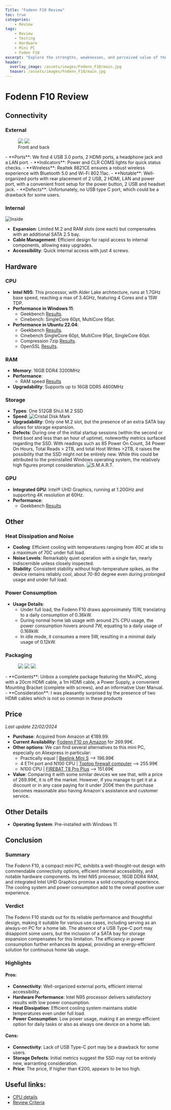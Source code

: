 ```yaml
---
Title: "Fodenn F10 Review"
toc: true
categories:
    - Review
tags:
    - Review
    - Testing
    - Hardware
    - Mini PC
    - Foden F10
excerpt: "Explore the strengths, weaknesses, and perceived value of the Fodenn F10 in our in-depth review, providing a comprehensive overview of its features, performance, and potential drawbacks."
header:
  overlay_image: /assets/images/Fodenn_F10/main.jpg
  teaser: /assets/images/Fodenn_F10/main.jpg
---
```


# Fodenn F10 Review

## Connectivity
### External
<figure class="half">
    <a href="/assets/images/Fodenn_F10/front.jpg"><img src="/assets/images/Fodenn_F10/front.jpg"></a>
    <a href="/assets/images/Fodenn_F10/back.jpg"><img src="/assets/images/Fodenn_F10/back.jpg"></a>
    <figcaption>Front and back</figcaption>
</figure>
- **Ports**: We find 4 USB 3.0 ports, 2 HDMI ports, a headphone jack and a LAN port.
- **Indicators**: Power and CLR COMS lights for quick status checks.
- **Wireless**: Realtek 8821CE ensures a robust wireless experience with Bluetooth 5.0 and Wi-Fi 802.11ac.
- **Notable**: Well-organized ports with rear placement of 2 USB, 2 HDMI, LAN and power port, with a convenient front setup for the power button, 2 USB and headset jack.
- **Defects**: Unfortunately, no USB type C port, which could be a drawback for some users.

### Internal
![Inside](/assets/images/Fodenn_F10/inside.jpg)
- **Expansion**:  Limited M.2 and RAM slots (one each) but compensates with an additional SATA 2.5 bay.
- **Cable Management**: Efficient design for rapid access to internal components, allowing easy upgrades.
- **Accessibility**: Quick internal access with just 4 screws.

## Hardware
### CPU
- **Intel N95**: This processor, with Alder Lake architecture, runs at 1.7GHz base speed, reaching a max of 3.4GHz, featuring 4 Cores and a 15W TDP.
- **Performance in Windows 11**: 
  - Geekbench [Results](https://browser.geekbench.com/v6/cpu/4762636).
  - Cinebench: SingleCore 60pt, MultiCore 95pt.
- **Performance in Ubuntu 22.04**: 
  - Geekbench [Results](https://browser.geekbench.com/v6/cpu/4770770).
  - Cinebench SingleCore 60pt, MultiCore 95pt, SingleCore 60pt.
  - Compression 7zip [Results](https://openbenchmarking.org/result/2402053-NE-COMPRES7Z71).
  - OpenSSL [Results](https://openbenchmarking.org/result/2402051-NE-OPENSSL9622).

### RAM
- **Memory**: 16GB DDR4 3200MHz
- **Performance**:
  - RAM speed [Results](https://openbenchmarking.org/result/2402054-NE-RAMSPEED498)
- **Upgradability**: Supports up to 16GB DDR5 4800MHz

### Storage
- **Types**: One 512GB ShiJi M.2 SSD
- **Speed**: ![Cristal Disk Mark](/assets/images/Fodenn_F10/CDisk2.png)
- **Upgradability**: Only one M.2 slot, but the presence of an extra SATA bay allows for storage expansion.
- **Defects**: During one of the initial startup sessions (within the second or third boot and less than an hour of uptime), noteworthy metrics surfaced regarding the SSD. With readings such as 85 Power On Count, 34 Power On Hours, Total Reads > 2TB, and total Host Writes >2TB, it raises the possibility that the SSD might not be entirely new. While this could be attributed to the preinstalled Windows operating system, the relatively high figures prompt consideration.
![S.M.A.R.T.](/assets/images/Fodenn_F10/S.M.A.R.T.png)

### GPU
- **Integrated GPU**: Intel® UHD Graphics, running at 1.20GHz and supporting 4K resolution at 60Hz.
- **Performance**:
  - Geekbench [Results](https://browser.geekbench.com/v6/compute/1715331)

## Other
### Heat Dissipation and Noise
- **Cooling**: Efficient cooling with temperatures ranging from 40C at idle to a maximum of 70C under full load.
- **Noise Levels**: Remarkably quiet operation with a single fan, nearly indiscernible unless closely inspected.
- **Stability**: Consistent stability without high-temperature spikes, as the device remains reliably cool, about 70-80 degree even during prolonged usage and under full load.

### Power Consumption
- **Usage Details**:
  - Under full load, the Fodenn F10 draws approximately 15W, translating to a daily consumption of 0.36kW.
  - During normal home lab usage with around 2% CPU usage, the power consumption hovers around 7W, equating to a daily usage of 0.168kW.
  - In idle mode, it consumes a mere 5W, resulting in a minimal daily usage of 0.12kW.

### Packaging
<figure class="third">
    <a href="/assets/images/Fodenn_F10/box.jpg"><img src="/assets/images/Fodenn_F10/box.jpg"></a>
    <a href="/assets/images/Fodenn_F10/box_open.jpg"><img src="/assets/images/Fodenn_F10/box_open.jpg"></a>
    <a href="/assets/images/Fodenn_F10/content.jpg"><img src="/assets/images/Fodenn_F10/content.jpg"></a>
</figure>
- **Contents**: Unbox a complete package featuring the MiniPC, along with a 20cm HDMI cable, a 1m HDMI cable, a Power Supply, a convenient Mounting Bracket (complete with screws), and an informative User Manual.
- **Consideration**: I was pleasantly surprised by the presence of two HDMI cables which is not so common in these products

## Price
_Last update 22/02/2024_
- **Purchase**: Acquired from Amazon at €189.99.
- **Current Availability**: [Fodenn F10 on Amazon](https://www.amazon.it/dp/B0CJNBVZC2?&_encoding=UTF8&tag=magform-21&linkCode=ur2&linkId=784afe9457c30904d3b7bf4998c9c7c1&camp=3414&creative=21718) for 269.99€.
- **Other options**: We can find several alternatives to this mini PC, especially on Aliexpress in particular:
  - Practically equal | [Beelink Mini S](https://a.aliexpress.com/_EJUSurB) --> 196.99€
  - 4 ETH port and N100 CPU | [Toptop  firewall computer](https://a.aliexpress.com/_Eukcpeh) --> 255.99€
  - N100 CPU |  [FIREBAT T8 Pro Plus](https://a.aliexpress.com/_EHjwuTn) --> 151.69€
- **Value**: Comparing it with some similar devices we see that, with a price of 269.99€, it is off the market. However, if you manage to get it at a discount or in any case paying for it under 200€ then the purchase becomes reasonable also having Amazon's assistance and customer service.

## Other Details
- **Operating System**: Pre-installed with Windows 11

## Conclusion

### Summary
The Fodenn F10, a compact mini PC, exhibits a well-thought-out design with commendable connectivity options, efficient internal accessibility, and notable hardware components. Its Intel N95 processor, 16GB DDR4 RAM, and integrated Intel UHD Graphics promise a solid computing experience. The cooling system and power consumption add to the overall positive user experience.

### Verdict
The Fodenn F10 stands out for its reliable performance and thoughtful design, making it suitable for various use cases, including serving as an always-on PC for a home lab. The absence of a USB Type-C port may disappoint some users, but the inclusion of a SATA bay for storage expansion compensates for this limitation. The efficiency in power consumption further enhances its appeal, providing an energy-efficient solution for continuous home lab usage.

### Highlights
#### Pros:
- **Connectivity**: Well-organized external ports, efficient internal accessibility.
- **Hardware Performance**: Intel N95 processor delivers satisfactory results with low power consumption.
- **Heat Dissipation**: Efficient cooling system maintains stable temperatures even under full load.
- **Power Consumption**: Low power usage, making it an energy-efficient option for daily tasks or also as always one device on a home lab.
#### Cons:
- **Connectivity**: Lack of USB Type-C port may be a drawback for some users.
- **Storage Defects**: Initial metrics suggest the SSD may not be entirely new, warranting consideration.
- **Price**: The price, if higher than €200, appears to be too high.

## Useful links:
- [CPU details](https://www.intel.com/content/www/us/en/products/sku/231800/intel-processor-n95-6m-cache-up-to-3-40-ghz/specifications.html)
- [Review Criteria](https://magform.dev/review/review-criteria/)